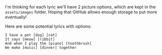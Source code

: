I'm thinking for each lyric we'll have 2 picture options, which are kept in the `assets/images` folder.  Hoping that GitHub allows enough storage to put more eventually!

Here are some potential lyrics with options:

    I have a pet [dog] [cat]
    It says [meow] [ribbit]
    And when I play the [piano] [toothbrush]
    We make [music] [dinner] together
  
